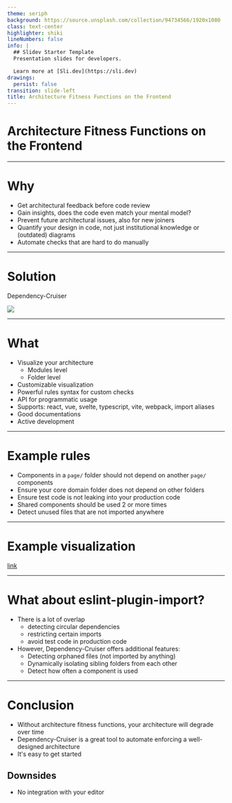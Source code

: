 ```yaml
---
theme: seriph
background: https://source.unsplash.com/collection/94734566/1920x1080
class: text-center
highlighter: shiki
lineNumbers: false
info: |
  ## Slidev Starter Template
  Presentation slides for developers.

  Learn more at [Sli.dev](https://sli.dev)
drawings:
  persist: false
transition: slide-left
title: Architecture Fitness Functions on the Frontend
---
```


# Architecture Fitness Functions on the Frontend

---

# Why

- Get architectural feedback before code review
- Gain insights, does the code even match your mental model?
- Prevent future architectural issues, also for new joiners
- Quantify your design in code, not just institutional knowledge or (outdated) diagrams
- Automate checks that are hard to do manually

---

# Solution

Dependency-Cruiser

<img src="https://repository-images.githubusercontent.com/74299372/239ed080-370b-11ea-8fe7-140cf7b90a33" />

---

# What

- Visualize your architecture
    - Modules level
    - Folder level
- Customizable visualization
- Powerful rules syntax for custom checks
- API for programmatic usage
- Supports: react, vue, svelte, typescript, vite, webpack, import aliases
- Good documentations
- Active development

---

# Example rules

- Components in a `page/` folder should not depend on another `page/` components
- Ensure your core domain folder does not depend on other folders
- Ensure test code is not leaking into your production code
- Shared components should be used 2 or more times
- Detect unused files that are not imported anywhere

---

# Example visualization

[link](https://github.com/sverweij/dependency-cruiser/blob/main/doc/real-world-samples.md)

---

# What about eslint-plugin-import?

- There is a lot of overlap
  - detecting circular dependencies
  - restricting certain imports
  - avoid test code in production code
- However, Dependency-Cruiser offers additional features:
  - Detecting orphaned files (not imported by anything)
  - Dynamically isolating sibling folders from each other
  - Detect how often a component is used

---

# Conclusion

- Without architecture fitness functions, your architecture will degrade over time
- Dependency-Cruiser is a great tool to automate enforcing a well-designed architecture
- It's easy to get started

## Downsides
- No integration with your editor
